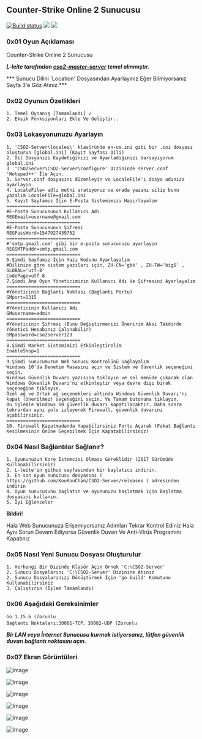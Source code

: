 ## Counter-Strike Online 2 Sunucusu 

[![Build status](https://ci.appveyor.com/api/projects/status/a4pj1il9li5s08k5?svg=true)](https://ci.appveyor.com/project/KouKouChan/cso2-server)
[![](https://img.shields.io/badge/license-MIT-green)](./LICENSE)
[![](https://img.shields.io/badge/version-v0.5.1-blue)](https://github.com/KouKouChan/CSO2-Server/releases)

### 0x01 Oyun Açıklaması

Counter-Strike Online 2 Sunucusu

***L-leite tarafından [cso2-master-server](https://github.com/L-Leite/cso2-master-server) temel alınmıştır.***

*** Sunucu Dilini 'Location' Dosyasından Ayarlayınız Eğer Bilmiyorsanız Sayfa 3'e Göz Atınız.***

### 0x02 Oyunun Özellikleri

    1. Temel Oynanış [Tamamlandı] √
    2. Eksik Fonksiyonları Ekle Ve Geliştir..

### 0x03 Lokasyonunuzu Ayarlayın

```
1. 'CSO2-Server\locales\' klasöründe en-us.ini gibi bir .ini dosyası oluşturun [global.ini] (Kayıt Sayfası Dili)
2. Dil Dosyanızı Kaydetiğinizi ve Ayarladığınızı Varsayıyorum global.ini
3  'CSO2Server\CSO2-Server\configure' Dizininde server.conf 'Notepad++' İle Açın.
3. Server.conf dosyasını düzenleyin ve LocaleFile'ı dosya adınıza ayarlayın
4. LocaleFile= adlı metni aratıyoruz ve orada yazanı silip bunu yazalım LocaleFile=global.ini
5. Kayıt Sayfamız İçin E-Posta Sistemimizi Hazırlayalım
===========================
#E-Posta Sunucusunun Kullanıcı Adı
REGEmail=username@gmail.com
===========================
#E-Posta Sunucusunun Şifresi
REGPassWord=1547927439752
===========================
#'smtp.gmail.com' gibi bir e-posta sunucunuzu ayarlayın
REGSMTPaddr=smtp.gmail.com
===========================
6.Şimdi Sayfamız İçin Yazı Kodunu Ayarlayalım
#Dilinize göre sistem yazıları için, ZH-CN='gbk' , ZH-TW='big5' , GLOBAL='utf-8'
CodePage=utf-8
7.Şimdi Ana Oyun Yöneticimizin Kullanıcı Adı Ve Şifresini Ayarlayalım
===========================
#Yöneticinin Bağlantı Noktası (Bağlantı Portu)
GMport=1315
===========================
#Yöneticinin Kullanıcı Adı
GMusername=admin
===========================
#Yöneticinin Şifresi (Bunu Değiştirmenizi Öneririm Aksi Takdirde Yönetici Hesabınız Çalınabilir)
GMpassword=cso2server123
===========================
8.Şimdi Market Sistemimizi Etkinleştirelim
EnableShop=1
===========================
9.Şimdi Sunucumuzun Web Sunucu Kontrolünü Sağlayalım
Windows 10'da Denetim Masasını açın ve Sistem ve Güvenlik seçeneğini seçin.
Windows Güvenlik Duvarı yazısına tıklayın ve sol menüde çıkacak olan Windows Güvenlik Duvarı'nı etkinleştir veya devre dışı bırak seçeneğine tıklayın.
Özel ağ ve Ortak ağ seçenekleri altında Windows Güvenlik Duvarı'nı kapat (önerilmez) seçeneğini seçin. Ve Tamam butonuna tıklayın. 
Bu işlemle Windows 10 güvenlik duvarı kapatılacaktır. Daha sonra tekrardan aynı yolu izleyerek Firewall, güvenlik duvarını açabilirsiniz.
===========================
10. Firewall Kapatmadanda Yapabilirsiniz Portu Açarak (Fakat Bağlantı Kesilmesinin Önüne Geçebilmek İçin Kapatabilirsiniz)

```

### 0x04 Nasıl Bağlantılar Sağlanır?

    1. Oyununuzun Kore İstemcisi Olması Gereklidir (2017 Sürümüde Kullanabilirsiniz)
    2. L-leite'in github sayfasından bir başlatıcı indirin.
    3. En son oyun sunucusu dosyasını ( https://github.com/KouKouChan/CSO2-Server/releases ) adresinden indirin
    4. Oyun sunucusunu başlatın ve oyununuzu başlatmak için Başlatma dosyasını kullanın.
    5. İyi Eğlenceler

**Bildiri**!

Hala Web Sunucunuza Erişemiyorsanız Adımları Tekrar Kontrol Ediniz Hala Aynı Sorun Devam Ediyorsa Güvenlik Duvarı Ve Anti-Virüs Programını Kapatınız

### 0x05 Nasıl Yeni Sunucu Dosyası Oluşturulur

    1. Herhangi Bir Dizinde Klasör Açın Örnek 'C:\CSO2-Server'
    2. Sunucu Dosyalarını 'C:\CSO2-Server' Dizinine Atınız
    2. Sunucu Dosyalarınızı Dönüştürmek İçin 'go build' Komutunu Kullanabilirsiniz
    3. Çalıştırın (İşlem Tamamlandı)

### 0x06 Aşağıdaki Gereksinimler

    Go 1.15.6 (Zorunlu
    Bağlantı Noktaları:30001-TCP、30002-UDP (Zorunlu

***Bir LAN veya İnternet Sunucusu kurmak istiyorsanız, lütfen güvenlik duvarı bağlantı noktasını açın.***

### 0x07 Ekran Görüntüleri

![Image](https://i.hizliresim.com/fJgBch.png)

![Image](https://i.hizliresim.com/kVxUIG.png)

![Image](https://i.hizliresim.com/8DXgUk.png)

![Image](https://i.hizliresim.com/nSdDPk.png)

![Image](https://i.hizliresim.com/ysROOO.png)

![Image](https://i.hizliresim.com/JjJynK.png)
